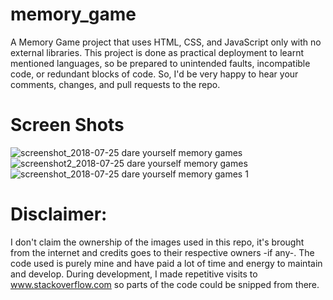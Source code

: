 # memory_game
A Memory Game project that uses HTML, CSS, and JavaScript only with no external libraries. This project is done as practical deployment to learnt mentioned languages, so be prepared to unintended faults, incompatible code, or redundant blocks of code. So, I'd be very happy to hear your comments, changes, and pull requests to the repo.
# Screen Shots
![screenshot_2018-07-25 dare yourself memory games](https://user-images.githubusercontent.com/19863776/43224384-5e0119f2-9056-11e8-9c25-f0101187505f.png)
![screenshot2_2018-07-25 dare yourself memory games](https://user-images.githubusercontent.com/19863776/43224420-70ea1154-9056-11e8-89f2-e7fcf7b1f09e.png)
![screenshot_2018-07-25 dare yourself memory games 1](https://user-images.githubusercontent.com/19863776/43224433-7a18ac2c-9056-11e8-9dfb-fd44c0a46307.png)

 
 

 

# Disclaimer: 
I don't claim the ownership of the images used in this repo, it's brought from the internet and credits goes to their respective owners -if any-.
The code used is purely mine and have paid a lot of time and energy to maintain and develop. During development, I made repetitive visits to www.stackoverflow.com so parts of the code could be snipped from there.
